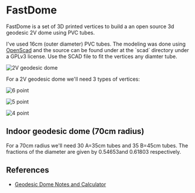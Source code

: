 # FastDome

FastDome is a set of 3D printed vertices to build a an open source 3d geodesic 2V dome using PVC tubes.

I've used 16cm (outer diameter) PVC tubes. The modeling was done using [OpenScad](http://www.openscad.org/) and the source can be found under at the `scad´ directory under a GPLv3 license. Use the SCAD file to fit the vertices any diamter tube.

![2V geodesic dome](https://github.com/tchartersazevedo/FastDome/blob/master/pics/IMG_20171117_121519.jpg)

For a 2V geodesic dome we'll need 3 types of vertices:

![6 point](https://github.com/tchartersazevedo/FastDome/blob/master/pics/fastdome-6.png)

![5 point](https://github.com/tchartersazevedo/FastDome/blob/master/pics/fastdome-5.png)

![4 point](https://github.com/tchartersazevedo/FastDome/blob/master/pics/fastdome-4.png)



## Indoor geodesic dome (70cm radius)

For a 70cm radius we'll need 30 A=35cm tubes and 35 B=45cm tubes. The fractions of the diameter are given by 0.54653and 0.61803 respectively.


## References

* [Geodesic Dome Notes and Calculator](https://simplydifferently.org/Geodesic_Dome_Notes?page=3#1V/L1%202/3%20Icosahedron%20Dome)


